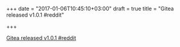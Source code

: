 +++
date = "2017-01-06T10:45:10+03:00"
draft = true
title = "Gitea released v1.0.1  #reddit"

+++

<p><a href="https://t.co/TOT2JSKuYE">Gitea released v1.0.1  #reddit</a></p>
